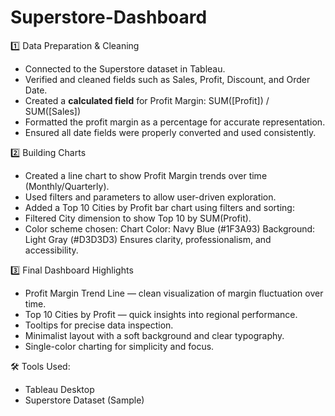 # Superstore-Dashboard

1️⃣ Data Preparation & Cleaning

- Connected to the Superstore dataset in Tableau.
- Verified and cleaned fields such as Sales, Profit, Discount, and Order Date.
- Created a **calculated field** for Profit Margin:
  SUM([Profit]) / SUM([Sales])
- Formatted the profit margin as a percentage for accurate representation.
- Ensured all date fields were properly converted and used consistently.

2️⃣ Building Charts
  
- Created a line chart to show Profit Margin trends over time (Monthly/Quarterly).
- Used filters and parameters to allow user-driven exploration.
- Added a Top 10 Cities by Profit bar chart using filters and sorting:
- Filtered City dimension to show Top 10 by SUM(Profit).
- Color scheme chosen:
     Chart Color: Navy Blue (#1F3A93)
     Background: Light Gray (#D3D3D3)
Ensures clarity, professionalism, and accessibility.

3️⃣ Final Dashboard Highlights
- Profit Margin Trend Line — clean visualization of margin fluctuation over time.
- Top 10 Cities by Profit — quick insights into regional performance.
- Tooltips for precise data inspection.
- Minimalist layout with a soft background and clear typography.
- Single-color charting for simplicity and focus.

🛠️ Tools Used:
- Tableau Desktop
- Superstore Dataset (Sample)


  
